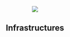 
<p align="center"><img src="https://imgs.xkcd.com/comics/infrastructures.png"></p>
<h2 align="center">Infrastructures</h2>

